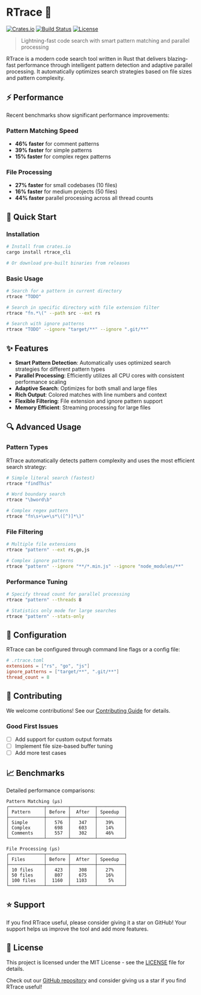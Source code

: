 # RTrace 🚀

[![Crates.io](https://img.shields.io/crates/v/rtrace_cli.svg)](https://crates.io/crates/rtrace_cli)
[![Build Status](https://github.com/willibrandon/rtrace/workflows/CI/badge.svg)](https://github.com/willibrandon/rtrace/actions)
[![License](https://img.shields.io/crates/l/rtrace_cli.svg)](LICENSE)

> Lightning-fast code search with smart pattern matching and parallel processing

RTrace is a modern code search tool written in Rust that delivers blazing-fast performance through intelligent pattern detection and adaptive parallel processing. It automatically optimizes search strategies based on file sizes and pattern complexity.

## ⚡ Performance

Recent benchmarks show significant performance improvements:

### Pattern Matching Speed
- **46% faster** for comment patterns
- **39% faster** for simple patterns
- **15% faster** for complex regex patterns

### File Processing
- **27% faster** for small codebases (10 files)
- **16% faster** for medium projects (50 files)
- **44% faster** parallel processing across all thread counts

## 🚀 Quick Start

### Installation

```bash
# Install from crates.io
cargo install rtrace_cli

# Or download pre-built binaries from releases
```

### Basic Usage

```bash
# Search for a pattern in current directory
rtrace "TODO"

# Search in specific directory with file extension filter
rtrace "fn.*\(" --path src --ext rs

# Search with ignore patterns
rtrace "TODO" --ignore "target/**" --ignore ".git/**"
```

## ✨ Features

- **Smart Pattern Detection**: Automatically uses optimized search strategies for different pattern types
- **Parallel Processing**: Efficiently utilizes all CPU cores with consistent performance scaling
- **Adaptive Search**: Optimizes for both small and large files
- **Rich Output**: Colored matches with line numbers and context
- **Flexible Filtering**: File extension and ignore pattern support
- **Memory Efficient**: Streaming processing for large files

## 🔍 Advanced Usage

### Pattern Types

RTrace automatically detects pattern complexity and uses the most efficient search strategy:

```bash
# Simple literal search (fastest)
rtrace "findThis"

# Word boundary search
rtrace "\bword\b"

# Complex regex pattern
rtrace "fn\s+\w+\s*\([^)]*\)"
```

### File Filtering

```bash
# Multiple file extensions
rtrace "pattern" --ext rs,go,js

# Complex ignore patterns
rtrace "pattern" --ignore "**/*.min.js" --ignore "node_modules/**"
```

### Performance Tuning

```bash
# Specify thread count for parallel processing
rtrace "pattern" --threads 8

# Statistics only mode for large searches
rtrace "pattern" --stats-only
```

## 🔧 Configuration

RTrace can be configured through command line flags or a config file:

```toml
# .rtrace.toml
extensions = ["rs", "go", "js"]
ignore_patterns = ["target/**", ".git/**"]
thread_count = 8
```

## 🤝 Contributing

We welcome contributions! See our [Contributing Guide](CONTRIBUTING.md) for details.

### Good First Issues

- [ ] Add support for custom output formats
- [ ] Implement file size-based buffer tuning
- [ ] Add more test cases

## 📈 Benchmarks

Detailed performance comparisons:

```
Pattern Matching (μs)
┌─────────────┬────────┬─────────┬──────────┐
│ Pattern     │ Before │  After  │ Speedup  │
├─────────────┼────────┼─────────┼──────────┤
│ Simple      │   576  │   347   │   39%    │
│ Complex     │   698  │   603   │   14%    │
│ Comments    │   557  │   302   │   46%    │
└─────────────┴────────┴─────────┴──────────┘

File Processing (μs)
┌─────────────┬────────┬─────────┬──────────┐
│ Files       │ Before │  After  │ Speedup  │
├─────────────┼────────┼─────────┼──────────┤
│ 10 files    │   423  │   308   │   27%    │
│ 50 files    │   807  │   675   │   16%    │
│ 100 files   │  1160  │  1103   │    5%    │
└─────────────┴────────┴─────────┴──────────┘
```

## ⭐ Support

If you find RTrace useful, please consider giving it a star on GitHub! Your support helps us improve the tool and add more features.

## 📄 License

This project is licensed under the MIT License - see the [LICENSE](LICENSE) file for details. 

Check out our [GitHub repository](https://github.com/willibrandon/rtrace) and consider giving us a star if you find RTrace useful! 